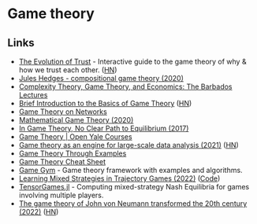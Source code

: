 # Game theory

## Links

- [The Evolution of Trust](https://ncase.me/trust/) - Interactive guide to the game theory of why & how we trust each other. ([HN](https://news.ycombinator.com/item?id=28114404))
- [Jules Hedges - compositional game theory (2020)](https://www.youtube.com/watch?v=5Qny8YmLUzk)
- [Complexity Theory, Game Theory, and Economics: The Barbados Lectures](https://www.nowpublishers.com/article/Details/TCS-085)
- [Brief Introduction to the Basics of Game Theory](https://papers.ssrn.com/sol3/papers.cfm?abstract_id=1968579) ([HN](https://news.ycombinator.com/item?id=24831462))
- [Game Theory on Networks](https://ingomarquart.github.io/TOM-GamesOnNetworks/)
- [Mathematical Game Theory (2020)](https://arxiv.org/abs/2012.01850)
- [In Game Theory, No Clear Path to Equilibrium (2017)](https://d2r55xnwy6nx47.cloudfront.net/uploads/2017/07/in-game-theory-no-clear-path-to-equilibrium-20170718.pdf)
- [Game Theory | Open Yale Courses](https://oyc.yale.edu/economics/econ-159)
- [Game theory as an engine for large-scale data analysis (2021)](https://deepmind.com/blog/article/EigenGame) ([HN](https://news.ycombinator.com/item?id=27103333))
- [Game Theory Through Examples](https://www.maa.org/sites/default/files/pdf/ebooks/GTE_sample.pdf)
- [Game Theory Cheat Sheet](https://github.com/cheat-sheets/game-theory-cheat-sheet)
- [Game Gym](https://github.com/gavento/gamegym) - Game theory framework with examples and algorithms.
- [Learning Mixed Strategies in Trajectory Games (2022)](https://arxiv.org/abs/2205.00291) ([Code](https://github.com/lassepe/LiftedTrajectoryGames.jl))
- [TensorGames.jl](https://github.com/4estlaine/TensorGames.jl) - Computing mixed-strategy Nash Equilibria for games involving multiple players.
- [The game theory of John von Neumann transformed the 20th century (2022)](https://www.thenation.com/article/society/john-von-neumann/) ([HN](https://news.ycombinator.com/item?id=33804783))
